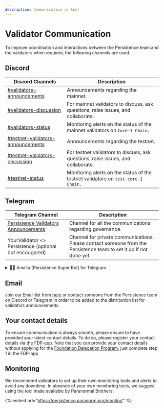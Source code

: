 ```yaml
---
description: Communication is key!
---
```


# Validator Communication

To improve coordination and interactions between the Persistence team and the validators when required, the following channels are used.

## Discord

| Discord Channels                                                                                         | Description                                                                       |
| -------------------------------------------------------------------------------------------------------- | --------------------------------------------------------------------------------- |
| [#validators-announcements](https://discord.com/channels/796174129077813248/1021758804410519594)         | Announcements regarding the mainnet.                                              |
| [#validators-discussion](https://discord.com/channels/796174129077813248/825820268231655425)             | For mainnet validators to discuss, ask questions, raise issues, and collaborate.  |
| [#validators-status](https://discord.com/channels/796174129077813248/854663233465090048)                 | Monitoring alerts on the status of the mainnet validators on `Core-1 Chain.`      |
| [#testnet-validators-announcements](https://discord.com/channels/796174129077813248/1042042319987294229) | Announcements regarding the testnet.                                              |
| [#testnet-validators-discussion](https://discord.com/channels/796174129077813248/1042043039113289778)    | For testnet validators to discuss, ask questions, raise issues, and collaborate.  |
| [#testnet-status](https://discord.gg/GsYrAVstjD)                                                         | Monitoring alerts on the status of the testnet validators on `test-core-1 Chain.` |

## Telegram

| Telegram Channel                                                                  | Description                                                                                                       |
| --------------------------------------------------------------------------------- | ----------------------------------------------------------------------------------------------------------------- |
| [Persistence Validators Announcements](https://t.me/PersistenceValidatorsUpdates) | Channel for all the communications regarding governance.                                                          |
| YourValidator <> Persistence (optional but encougared)                            | Channel for private communications. Please contact someone from the Persistence team to set it up if not done yet |



<details>

<summary>🙇‍♂️ Amelia (Persistence Super Bot) for Telegram</summary>

Persistence chain has 100+ and 40+ validator groups on telegram for mainnet & testnet respectively. Sending chain updates to all the groups manually becomes a tedious task and is comparatively slow at an emergency (Chain halt, Emergency Upgrade, exploit etc).

Hence, we launched a telegram bot (Amelia) which can relay the following details in a much faster way:&#x20;

1. Broadcast important announcement for Mainnet & Testnet.
2. Chain updates - Missing blocks, commission change, etc
3. Reminders - Automatically sends reminder for voting 24 hours prior to end time for validators who haven't voted.&#x20;

**Looks appealing?** [Contact team](../../connect-and-follow.md) if you don't have it installed on our group already.&#x20;

**PS:** This bot will not be used for spams or marketing announcements. Pinky Promise!

</details>

## Email

Join our Email list from[ here](http://eepurl.com/idRmrT) or contact someone from the Persistence team on Discord or Telegram in order to be added to the distribution list for validators announcements.&#x20;



## Your contact details

To ensure communication is always smooth, please ensure to have provided your latest contact details. To do so, please register your contact details via [the FDP-app](https://fdp.persistence.one). Note that you can provide your contact details without applying for the [Foundation Delegation Program](foundation-delegations/), just complete step 1 in the FDP-app.&#x20;

## Monitoring

We recommend validators to set up their own monitoring tools and alerts to avoid any downtime. In absence of your own monitoring tools, we suggest using the tool made available by Paranormal Brothers:

{% embed url="https://persistence.paranorm.pro/monitor/" %}
